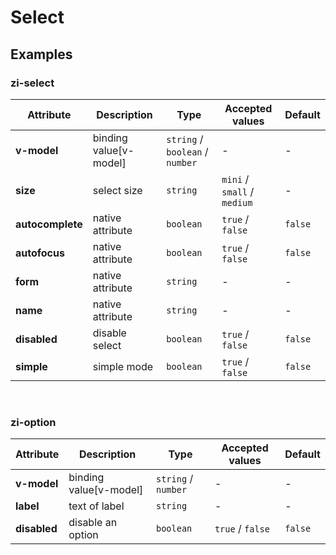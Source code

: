 # Select

## Examples

<ex-code name="ex-select-basic"></ex-code>

<ex-code name="ex-select-size"></ex-code>

<ex-code name="ex-select-simple"></ex-code>

<ex-code name="ex-select-disabled"></ex-code>

<ex-footer edit-link="https://github.com/zeit-ui/vue/edit/master/docs/zh-cn/components/select.md">
<h3>zi-select</h3>

| Attribute | Description | Type | Accepted values | Default
| ---------- | ---------- | ---- |  -------------- | ------ |
| **v-model** | binding value[v-model] | `string` / `boolean` / `number` | - | - |
| **size** | select size | `string` | `mini` / `small` / `medium` | - |
| **autocomplete** | native attribute | `boolean` | `true` / `false` | `false` |
| **autofocus** | native attribute | `boolean` | `true` / `false` | `false` |
| **form** | native attribute | `string` | - | - |
| **name** | native attribute | `string` | - | - |
| **disabled** | disable select | `boolean` | `true` / `false` | `false` |
| **simple** | simple mode | `boolean` | `true` / `false` | `false` |

<br/>
<h3>zi-option</h3>

| Attribute | Description | Type | Accepted values | Default
| ---------- | ---------- | ---- |  -------------- | ------ |
| **v-model** | binding value[v-model] | `string` / `number` | - | - |
| **label** | text of label | `string` | - | - |
| **disabled** | disable an option | `boolean` | `true` / `false` | `false` |

</ex-footer>
